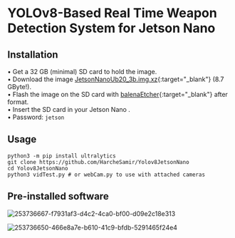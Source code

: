 # YOLOv8-Based Real Time Weapon Detection System for Jetson Nano 



## Installation
• Get a 32 GB (minimal) SD card to hold the image.  
• Download the image [JetsonNanoUb20_3b.img.xz](https://ln5.sync.com/dl/403a73c60/bqppm39m-mh4qippt-u5mhyyfi-nnma8c4t/view/default/14418794280004){:target="_blank"} (8.7 GByte!).  
• Flash the image on the SD card with [balenaEtcher](https://etcher.balena.io/){:target="_blank"} after format.  
• Insert the SD card in your Jetson Nano .  
• Password: `jetson`



## Usage
```terminal
python3 -m pip install ultralytics
git clone https://github.com/HarcheSamir/Yolov8JetsonNano
cd Yolov8JetsonNano
python3 vidTest.py # or webCam.py to use with attached cameras
```  

## Pre-installed software

![253736667-f7931af3-d4c2-4ca0-bf00-d09e2c18e313](https://github.com/HarcheSamir/Yolov8JetsonNano/assets/100028544/ca0f9d26-2495-4f59-bb31-0f12a50425db)




![253736650-466e8a7e-b610-41c9-bfdb-5291465f24e4](https://github.com/HarcheSamir/Yolov8JetsonNano/assets/100028544/9745af68-5cc1-4e97-89bc-287841295c12)

